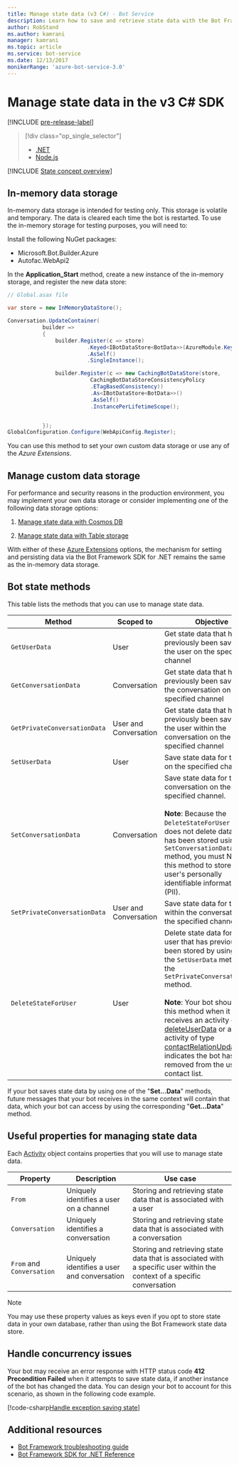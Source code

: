 ```yaml
---
title: Manage state data (v3 C#) - Bot Service
description: Learn how to save and retrieve state data with the Bot Framework SDK for .NET.
author: RobStand
ms.author: kamrani
manager: kamrani
ms.topic: article
ms.service: bot-service
ms.date: 12/13/2017
monikerRange: 'azure-bot-service-3.0'
---
```


# Manage state data in the v3 C\# SDK

[!INCLUDE [pre-release-label](../includes/pre-release-label-v3.md)]

> [!div class="op_single_selector"]
> - [.NET](../dotnet/bot-builder-dotnet-state.md)
> - [Node.js](../nodejs/bot-builder-nodejs-state.md)

[!INCLUDE [State concept overview](../includes/snippet-dotnet-concept-state.md)]

## In-memory data storage

In-memory data storage is intended for testing only. This storage is volatile and temporary. The data is cleared each time the bot is restarted. To use the in-memory storage for testing purposes, you will need to: 

Install the following NuGet packages: 
- Microsoft.Bot.Builder.Azure
- Autofac.WebApi2

In the **Application_Start** method, create a new instance of the in-memory storage, and register the new data store:

```cs
// Global.asax file

var store = new InMemoryDataStore();

Conversation.UpdateContainer(
           builder =>
           {
               builder.Register(c => store)
                         .Keyed<IBotDataStore<BotData>>(AzureModule.Key_DataStore)
                         .AsSelf()
                         .SingleInstance();

               builder.Register(c => new CachingBotDataStore(store,
                          CachingBotDataStoreConsistencyPolicy
                          .ETagBasedConsistency))
                          .As<IBotDataStore<BotData>>()
                          .AsSelf()
                          .InstancePerLifetimeScope();


           });
GlobalConfiguration.Configure(WebApiConfig.Register);

```

You can use this method to set your own custom data storage or use any of the *Azure Extensions*.

## Manage custom data storage

For performance and security reasons in the production environment, you may implement your own data storage or consider implementing one of the following data storage options:

1. [Manage state data with Cosmos DB](bot-builder-dotnet-state-azure-cosmosdb.md)

2. [Manage state data with Table storage](bot-builder-dotnet-state-azure-table-storage.md)

With either of these [Azure Extensions](https://www.nuget.org/packages/Microsoft.Bot.Builder.Azure/) options, the mechanism for setting and persisting data via the Bot Framework SDK for .NET remains the same as the in-memory data storage.

## Bot state methods

This table lists the methods that you can use to manage state data.

| Method | Scoped to | Objective |                                                
|----|----|----|
| `GetUserData` | User | Get state data that has previously been saved for the user on the specified channel |
| `GetConversationData` | Conversation | Get state data that has previously been saved for the conversation on the specified channel |
| `GetPrivateConversationData` | User and Conversation | Get state data that has previously been saved for the user within the conversation on the specified channel |
| `SetUserData` | User | Save state data for the user on the specified channel |
| `SetConversationData` | Conversation | Save state data for the conversation on the specified channel. <br/><br/>**Note**: Because the `DeleteStateForUser` method does not delete data that has been stored using the `SetConversationData` method, you must NOT use this method to store a user's personally identifiable information (PII). |
| `SetPrivateConversationData` | User and Conversation | Save state data for the user within the conversation on the specified channel |
| `DeleteStateForUser` | User | Delete state data for the user that has previously been stored by using either the `SetUserData` method or the `SetPrivateConversationData` method. <br/><br/>**Note**: Your bot should call this method when it receives an activity of type [deleteUserData](bot-builder-dotnet-activities.md#deleteuserdata) or an activity of type [contactRelationUpdate](bot-builder-dotnet-activities.md#contactrelationupdate) that indicates the bot has been removed from the user's contact list. |

If your bot saves state data by using one of the "**Set...Data**" methods, future messages that your bot receives in the same context will contain that data, which your bot can access by using the corresponding "**Get...Data**" method.

## Useful properties for managing state data

Each [Activity][Activity] object contains properties that you will use to manage state data.

| Property | Description | Use case |
|----|----|----|
| `From` | Uniquely identifies a user on a channel | Storing and retrieving state data that is associated with a user |
| `Conversation` | Uniquely identifies a conversation | Storing and retrieving state data that is associated with a conversation |
| `From` and `Conversation` | Uniquely identifies a user and conversation | Storing and retrieving state data that is associated with a specific user within the context of a specific conversation |

> [!NOTE]
> You may use these property values as keys even if you opt to store state data in your own database, rather than using the Bot Framework state data store.

## Handle concurrency issues

Your bot may receive an error response with HTTP status code **412 Precondition Failed** 
when it attempts to save state data, if another instance of the bot has changed the data. 
You can design your bot to account for this scenario, as shown in the following code example.

[!code-csharp[Handle exception saving state](../includes/code/dotnet-state.cs#handleException)]

## Additional resources

- [Bot Framework troubleshooting guide](../bot-service-troubleshoot-general-problems.md)
- <a href="/dotnet/api/?view=botbuilder-3.11.0" target="_blank">Bot Framework SDK for .NET Reference</a>

[Activity]: https://docs.botframework.com/csharp/builder/sdkreference/dc/d2f/class_microsoft_1_1_bot_1_1_connector_1_1_activity.html
